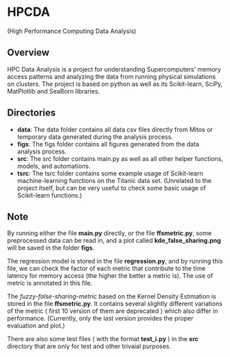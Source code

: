 # HPCDA
(High Performance Computing Data Analysis)

Overview
--------------
HPC Data Analysis is a project for understanding Supercomputers' memory access patterns and analyzing the data from running physical simulations on clusters. The project is based on python as well as its Scikit-learn, SciPy, MatPlotlib and SeaBorn libraries.

Directories
--------------
- **data**: The data folder contains all data csv files directly from Mitos or temporary data generated during the analysis process.
- **figs**: The figs folder contains all figures generated from the data analysis process.
- **src**: The src folder contains main.py as well as all other helper functions, models, and automations.
- **tsrc**: The tsrc folder contains some example usage of Scikit-learn machine-learning functions on the Titanic data set. (Unrelated to the project itself, but can be very useful to check some basic usage of Scikit-learn functions.)

Note
--------------
By running either the file **main.py** directly, or the file **ffsmetric.py**, some preprocessed data can be read in, and a plot called **kde_false_sharing.png** will be saved in the folder **figs**.

The regression model is stored in the file **regression.py**, and by running this file, we can check the factor of each metric that
contribute to the time latency for memory access (the higher the better a metric is). The use of metric is annotated in this file.

The *fuzzy-false-sharing-metric* based on the Kernel Density Estimation is stored in the file **ffsmetric.py**. It contains several slightly different variations of the metric ( first 10 version of them are deprecated ) which also differ in performance. (Currently, only the last version provides the proper evaluation and plot.)

There are also some test files ( with the format **test_i.py** ) in the **src** directory that are only for test and other trivaial purposes.

